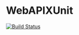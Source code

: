 # WebAPIXUnit

[![Build Status](https://dev.azure.com/miltoncesar/EDP%20DevOps/_apis/build/status/milton88.WebAPIXUnit?branchName=master)](https://dev.azure.com/miltoncesar/EDP%20DevOps/_build/latest?definitionId=1&branchName=master)
